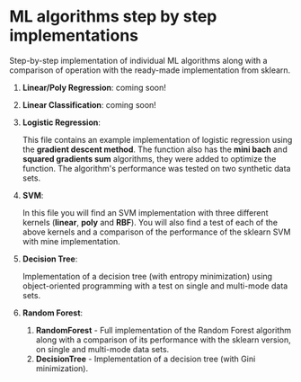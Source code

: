 # ML algorithms step by step implementations
Step-by-step implementation of individual ML algorithms along with a comparison of operation with the ready-made implementation from sklearn.

1. **Linear/Poly Regression**: coming soon!

2. **Linear Classification**: coming soon!

3. **Logistic Regression**:

   This file contains an example implementation of logistic regression using the **gradient descent method**. The function also has the **mini bach** and **squared gradients sum** algorithms, they were added to optimize the function. The algorithm's performance was tested on two synthetic data sets.

4. **SVM**:

   In this file you will find an SVM implementation with three different kernels (**linear**, **poly** and **RBF**). You will also find a test of each of the above kernels and a comparison of the performance of the 
 sklearn SVM with mine implementation.

5. **Decision Tree**:
   
   Implementation of a decision tree (with entropy minimization) using object-oriented programming with a test on single and multi-mode data sets.

6. **Random Forest**:
     1. **RandomForest** - Full implementation of the Random Forest algorithm along with a comparison of its performance with the sklearn version, on single and multi-mode data sets.
     2. **DecisionTree** - Implementation of a decision tree (with Gini minimization).

